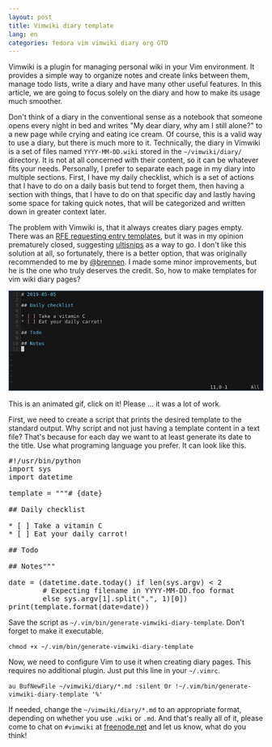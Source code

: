 ```yaml
---
layout: post
title: Vimwiki diary template
lang: en
categories: fedora vim vimwiki diary org GTD
---
```


Vimwiki is a plugin for managing personal wiki in your Vim environment. It provides a simple way to organize notes and create links between them, manage todo lists, write a diary and have many other useful features. In this article, we are going to focus solely on the diary and how to make its usage much smoother.

Don't think of a diary in the conventional sense as a notebook that someone opens every night in bed and writes "My dear diary, why am I still alone?" to a new page while crying and eating ice cream. Of course, this is a valid way to use a diary, but there is much more to it. Technically, the diary in Vimwiki is a set of files named `YYYY-MM-DD.wiki` stored in the `~/vimwiki/diary/` directory. It is not at all concerned with their content, so it can be whatever fits your needs. Personally, I prefer to separate each page in my diary into multiple sections. First, I have my daily checklist, which is a set of actions that I have to do on a daily basis but tend to forget them, then having a section with things, that I have to do on that specific day and lastly having some space for taking quick notes, that will be categorized and written down in greater context later.

The problem with Vimwiki is, that it always creates diary pages empty. There was an [RFE requesting entry templates](https://github.com/vimwiki/vimwiki/issues/622), but it was in my opinion prematurely closed, suggesting [ultisnips](https://github.com/SirVer/ultisnips) as a way to go. I don't like this solution at all, so fortunately, there is a better option, that was originally recommended to me by [@brennen](https://code.p1k3.com/gitea/brennen). I made some minor improvements, but he is the one who truly deserves the credit. So, how to make templates for vim wiki diary pages?

<div class="text-center img">
  <a href="/files/img/vimwiki-diary-template/vimwiki-diary-template.gif">
    <img src="/files/img/vimwiki-diary-template/5.png" alt="" />
  </a>
  <p>This is an animated gif, click on it! Please ... it was a lot of work.</p>
</div>

First, we need to create a script that prints the desired template to the standard output. Why script and not just having a template content in a text file? That's because for each day we want to at least generate its date to the title. Use what programing language you prefer. It can look like this.

<pre class="prettyprint lang-py">
#!/usr/bin/python
import sys
import datetime

template = """# {date}

## Daily checklist

* [ ] Take a vitamin C
* [ ] Eat your daily carrot!

## Todo

## Notes"""

date = (datetime.date.today() if len(sys.argv) < 2
        # Expecting filename in YYYY-MM-DD.foo format
        else sys.argv[1].split(".", 1)[0])
print(template.format(date=date))
</pre>

Save the script as `~/.vim/bin/generate-vimwiki-diary-template`. Don't forget to make it executable.

	chmod +x ~/.vim/bin/generate-vimwiki-diary-template

Now, we need to configure Vim to use it when creating diary pages. This requires no additional plugin. Just put this line in your `~/.vimrc`.

	au BufNewFile ~/vimwiki/diary/*.md :silent 0r !~/.vim/bin/generate-vimwiki-diary-template '%'

If needed, change the `~/vimwiki/diary/*.md` to an appropriate format, depending on whether you use `.wiki` or `.md`. And that's really all of it, please come to chat on `#vimwiki` at [freenode.net](https://freenode.net/) and let us know, what do you think!

